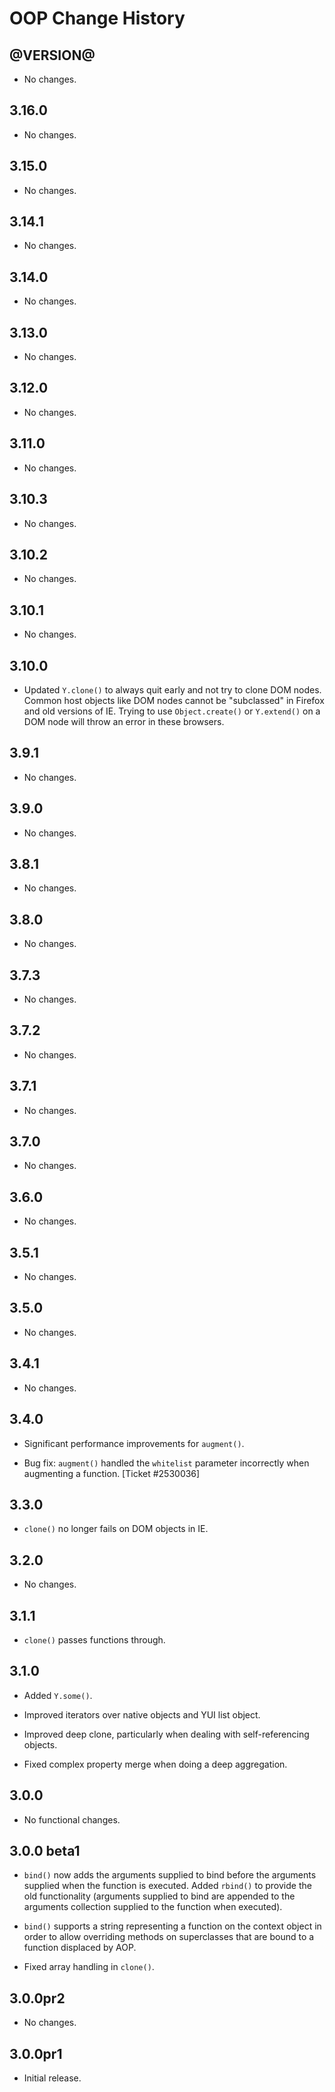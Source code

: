 OOP Change History
==================

@VERSION@
------

* No changes.

3.16.0
------

* No changes.

3.15.0
------

* No changes.

3.14.1
------

* No changes.

3.14.0
------

* No changes.

3.13.0
------

* No changes.

3.12.0
------

* No changes.

3.11.0
------

* No changes.

3.10.3
------

* No changes.

3.10.2
------

* No changes.

3.10.1
------

* No changes.

3.10.0
------

* Updated `Y.clone()` to always quit early and not try to clone DOM nodes.
  Common host objects like DOM nodes cannot be "subclassed" in Firefox and old
  versions of IE. Trying to use `Object.create()` or `Y.extend()` on a DOM node
  will throw an error in these browsers.

3.9.1
-----

* No changes.

3.9.0
-----

* No changes.

3.8.1
-----

* No changes.

3.8.0
-----

  * No changes.

3.7.3
-----

* No changes.


3.7.2
-----

* No changes.


3.7.1
-----

* No changes.


3.7.0
-----

* No changes.


3.6.0
-----

* No changes.


3.5.1
-----

* No changes.


3.5.0
-----

* No changes.


3.4.1
-----

* No changes.


3.4.0
-----

* Significant performance improvements for `augment()`.

* Bug fix: `augment()` handled the `whitelist` parameter incorrectly when
  augmenting a function. [Ticket #2530036]


3.3.0
-----

* `clone()` no longer fails on DOM objects in IE.


3.2.0
-----

* No changes.


3.1.1
-----

* `clone()` passes functions through.


3.1.0
-----

* Added `Y.some()`.

* Improved iterators over native objects and YUI list object.

* Improved deep clone, particularly when dealing with self-referencing objects.

* Fixed complex property merge when doing a deep aggregation.


3.0.0
-----

* No functional changes.


3.0.0 beta1
----------

* `bind()` now adds the arguments supplied to bind before the arguments supplied
  when the function is executed. Added `rbind()` to provide the old
  functionality (arguments supplied to bind are appended to the arguments
  collection supplied to the function when executed).

* `bind()` supports a string representing a function on the context object in
  order to allow overriding methods on superclasses that are bound to a function
  displaced by AOP.

* Fixed array handling in `clone()`.


3.0.0pr2
--------

* No changes.


3.0.0pr1
--------

* Initial release.
